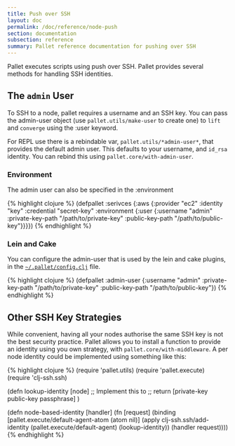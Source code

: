 ```yaml
---
title: Push over SSH
layout: doc
permalink: /doc/reference/node-push
section: documentation
subsection: reference
summary: Pallet reference documentation for pushing over SSH
---
```

Pallet executes scripts using push over SSH. Pallet provides several methods for
handling SSH identities.

## The `admin` User

To SSH to a node, pallet requires a username and an SSH key.  You can pass
the admin-user object (use `pallet.utils/make-user` to create one) to `lift`
and `converge` using the :user keyword.

For REPL use there is a rebindable var, `pallet.utils/*admin-user*`, that
provides the default admin user. This defaults to your username, and
`id_rsa` identity.  You can rebind this using `pallet.core/with-admin-user`.

### Environment
The admin user can also be specified in the :environment

{% highlight clojure %}
  (defpallet
    :serivces
      {:aws
        {:provider "ec2" :identity "key" :credential "secret-key"
         :environment
           {:user {:username "admin"
                   :private-key-path "/path/to/private-key"
                   :public-key-path "/path/to/public-key"}}}})
{% endhighlight %}


### Lein and Cake
You can configure the admin-user that is used by the lein and cake plugins,
in the [`~/.pallet/config.clj`](file:~/.pallet/config.clj) file.

{% highlight clojure %}
  (defpallet
    :admin-user
      {:username "admin"
       :private-key-path "/path/to/private-key"
       :public-key-path "/path/to/public-key"})
{% endhighlight %}

## Other SSH Key Strategies
While convenient, having all your nodes authorise the same SSH key is not the
best security practice.  Pallet allows you to install a function to provide an
identity using you own strategy, with `pallet.core/with-middleware`. A
per node identity could be implemented using something like this:

{% highlight clojure %}
  (require 'pallet.utils)
  (require 'pallet.execute)
  (require 'clj-ssh.ssh)

  (defn lookup-identity [node]
    ;; Implement this to
    ;; return [private-key public-key passphrase]
    )

  (defn node-based-identity
    [handler]
    (fn [request]
      (binding [pallet.execute/default-agent-atom (atom nil)]
        (apply clj-ssh.ssh/add-identity
         (pallet.execute/default-agent)
         (lookup-identity))
        (handler request))))
{% endhighlight %}


